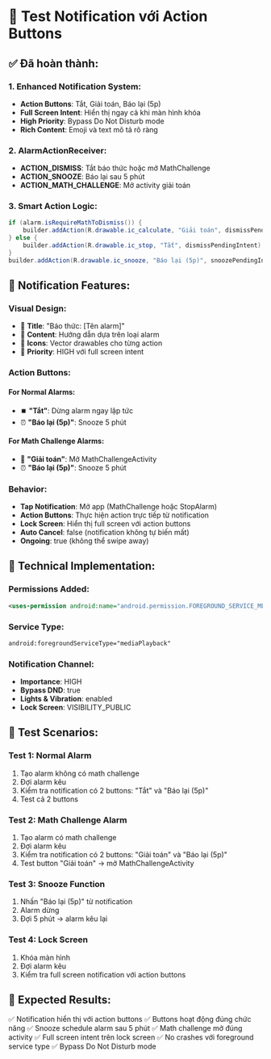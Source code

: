 # 🔔 Test Notification với Action Buttons

## ✅ **Đã hoàn thành:**

### 1. **Enhanced Notification System**:
- **Action Buttons**: Tắt, Giải toán, Báo lại (5p)
- **Full Screen Intent**: Hiển thị ngay cả khi màn hình khóa
- **High Priority**: Bypass Do Not Disturb mode
- **Rich Content**: Emoji và text mô tả rõ ràng

### 2. **AlarmActionReceiver**:
- **ACTION_DISMISS**: Tắt báo thức hoặc mở MathChallenge
- **ACTION_SNOOZE**: Báo lại sau 5 phút
- **ACTION_MATH_CHALLENGE**: Mở activity giải toán

### 3. **Smart Action Logic**:
```java
if (alarm.isRequireMathToDismiss()) {
    builder.addAction(R.drawable.ic_calculate, "Giải toán", dismissPendingIntent);
} else {
    builder.addAction(R.drawable.ic_stop, "Tắt", dismissPendingIntent);
}
builder.addAction(R.drawable.ic_snooze, "Báo lại (5p)", snoozePendingIntent);
```

## 🎯 **Notification Features:**

### **Visual Design**:
- 🔔 **Title**: "Báo thức: [Tên alarm]"
- 📝 **Content**: Hướng dẫn dựa trên loại alarm
- 🎨 **Icons**: Vector drawables cho từng action
- 🌟 **Priority**: HIGH với full screen intent

### **Action Buttons**:

#### **For Normal Alarms**:
- ⏹️ **"Tắt"**: Dừng alarm ngay lập tức
- ⏰ **"Báo lại (5p)"**: Snooze 5 phút

#### **For Math Challenge Alarms**:
- 🧮 **"Giải toán"**: Mở MathChallengeActivity
- ⏰ **"Báo lại (5p)"**: Snooze 5 phút

### **Behavior**:
- **Tap Notification**: Mở app (MathChallenge hoặc StopAlarm)
- **Action Buttons**: Thực hiện action trực tiếp từ notification
- **Lock Screen**: Hiển thị full screen với action buttons
- **Auto Cancel**: false (notification không tự biến mất)
- **Ongoing**: true (không thể swipe away)

## 🔧 **Technical Implementation:**

### **Permissions Added**:
```xml
<uses-permission android:name="android.permission.FOREGROUND_SERVICE_MEDIA_PLAYBACK" />
```

### **Service Type**:
```xml
android:foregroundServiceType="mediaPlayback"
```

### **Notification Channel**:
- **Importance**: HIGH
- **Bypass DND**: true
- **Lights & Vibration**: enabled
- **Lock Screen**: VISIBILITY_PUBLIC

## 📱 **Test Scenarios:**

### **Test 1: Normal Alarm**
1. Tạo alarm không có math challenge
2. Đợi alarm kêu
3. Kiểm tra notification có 2 buttons: "Tắt" và "Báo lại (5p)"
4. Test cả 2 buttons

### **Test 2: Math Challenge Alarm**
1. Tạo alarm có math challenge
2. Đợi alarm kêu  
3. Kiểm tra notification có 2 buttons: "Giải toán" và "Báo lại (5p)"
4. Test button "Giải toán" → mở MathChallengeActivity

### **Test 3: Snooze Function**
1. Nhấn "Báo lại (5p)" từ notification
2. Alarm dừng
3. Đợi 5 phút → alarm kêu lại

### **Test 4: Lock Screen**
1. Khóa màn hình
2. Đợi alarm kêu
3. Kiểm tra full screen notification với action buttons

## 🎉 **Expected Results:**

✅ Notification hiển thị với action buttons
✅ Buttons hoạt động đúng chức năng
✅ Snooze schedule alarm sau 5 phút
✅ Math challenge mở đúng activity
✅ Full screen intent trên lock screen
✅ No crashes với foreground service type
✅ Bypass Do Not Disturb mode
